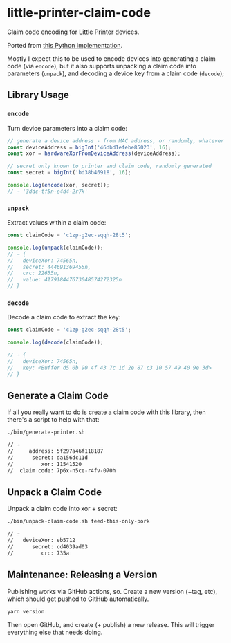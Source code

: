 # little-printer-claim-code

Claim code encoding for Little Printer devices.

Ported from [this Python implementation](https://github.com/nordprojects/sirius).

Mostly I expect this to be used to encode devices into generating a claim code (via `encode`), but it also supports unpacking a claim code into parameters (`unpack`), and decoding a device key from a claim code (`decode`);

## Library Usage

### `encode`

Turn device parameters into a claim code:

```ts
// generate a device address - from MAC address, or randomly, whatever
const deviceAddress = bigInt('46dbd1efebe85023', 16);
const xor = hardwareXorFromDeviceAddress(deviceAddress);

// secret only known to printer and claim code, randomly generated
const secret = bigInt('bd38b46918', 16);

console.log(encode(xor, secret));
// → '3ddc-tf5n-e4d4-2r7k'
```

### `unpack`

Extract values within a claim code:

```ts
const claimCode = 'c1zp-g2ec-sqqh-28t5';

console.log(unpack(claimCode));
// → {
//   deviceXor: 74565n,
//   secret: 444691369455n,
//   crc: 22655n,
//   value: 417918447673048574272325n
// }
```

### `decode`

Decode a claim code to extract the key:

```ts
const claimCode = 'c1zp-g2ec-sqqh-28t5';

console.log(decode(claimCode));

// → {
//   deviceXor: 74565n,
//   key: <Buffer d5 0b 90 4f 43 7c 1d 2e 87 c3 10 57 49 40 9e 3d>
// }
```

## Generate a Claim Code

If all you really want to do is create a claim code with this library, then there's a script to help with that:

```sh
./bin/generate-printer.sh

// →
//     address: 5f297a46f118187
//      secret: da156dc11d
//         xor: 11541520
//  claim code: 7p6x-n5ce-r4fv-070h
```

## Unpack a Claim Code

Unpack a claim code into xor + secret:

```sh
./bin/unpack-claim-code.sh feed-this-only-pork

// →
//   deviceXor: eb5712
//      secret: cd4039ad03
//         crc: 735a
```

## Maintenance: Releasing a Version

Publishing works via GitHub actions, so. Create a new version (+tag, etc), which should get pushed to GitHub automatically.

```sh
yarn version
```

Then open GitHub, and create (+ publish) a new release. This will trigger everything else that needs doing.
